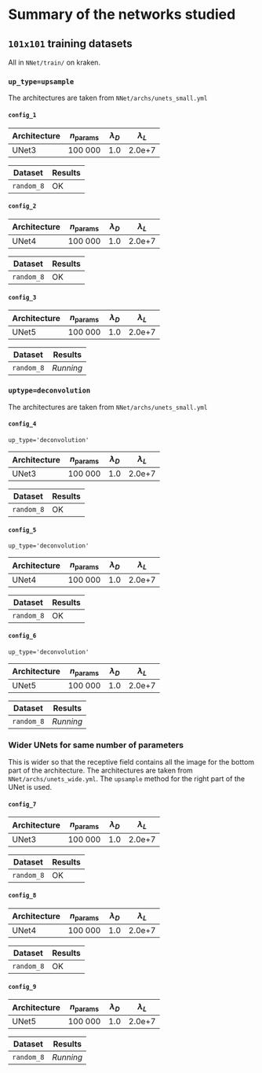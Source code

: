# Summary of the networks studied

## `101x101` training datasets

All in `NNet/train/` on kraken.

### `up_type=upsample`

The architectures are taken from `NNet/archs/unets_small.yml`

#### `config_1`

| Architecture | $n_\text{params}$ | $\lambda_D$ | $\lambda_L$ |
| ------------ | ----------------- | ----------- | ----------- |
| UNet3        | 100 000           | 1.0         | 2.0e+7         |

| Dataset            | Results   |
| ------------------ | --------- |
| `random_8`         | OK        |

#### `config_2`


| Architecture | $n_\text{params}$ | $\lambda_D$ | $\lambda_L$ |
| ------------ | ----------------- | ----------- | ----------- |
| UNet4        | 100 000           | 1.0         | 2.0e+7         |

| Dataset            | Results   |
| ------------------ | --------- |
| `random_8`         | OK |

#### `config_3`


| Architecture | $n_\text{params}$ | $\lambda_D$ | $\lambda_L$ |
| ------------ | ----------------- | ----------- | ----------- |
| UNet5        | 100 000           | 1.0         | 2.0e+7         |

| Dataset            | Results   |
| ------------------ | --------- |
| `random_8`         | *Running* |


### `uptype=deconvolution`

The architectures are taken from `NNet/archs/unets_small.yml`

#### `config_4`

`up_type='deconvolution'`

| Architecture | $n_\text{params}$ | $\lambda_D$ | $\lambda_L$ |
| ------------ | ----------------- | ----------- | ----------- |
| UNet3        | 100 000           | 1.0         | 2.0e+7         |

| Dataset            | Results   |
| ------------------ | --------- |
| `random_8`         | OK        |

#### `config_5`

`up_type='deconvolution'`

| Architecture | $n_\text{params}$ | $\lambda_D$ | $\lambda_L$ |
| ------------ | ----------------- | ----------- | ----------- |
| UNet4        | 100 000           | 1.0         | 2.0e+7         |

| Dataset            | Results   |
| ------------------ | --------- |
| `random_8`         | OK |

#### `config_6`

`up_type='deconvolution'`

| Architecture | $n_\text{params}$ | $\lambda_D$ | $\lambda_L$ |
| ------------ | ----------------- | ----------- | ----------- |
| UNet5        | 100 000           | 1.0         | 2.0e+7         |

| Dataset            | Results   |
| ------------------ | --------- |
| `random_8`         | *Running* |

### Wider UNets for same number of parameters

This is wider so that the receptive field contains all the image for the bottom part of the architecture. The architectures are taken from `NNet/archs/unets_wide.yml`. The `upsample` method for the right part of the UNet is used.

#### `config_7`

| Architecture | $n_\text{params}$ | $\lambda_D$ | $\lambda_L$ |
| ------------ | ----------------- | ----------- | ----------- |
| UNet3        | 100 000           | 1.0         | 2.0e+7         |

| Dataset            | Results   |
| ------------------ | --------- |
| `random_8`         | OK        |

#### `config_8`

| Architecture | $n_\text{params}$ | $\lambda_D$ | $\lambda_L$ |
| ------------ | ----------------- | ----------- | ----------- |
| UNet4        | 100 000           | 1.0         | 2.0e+7         |

| Dataset            | Results   |
| ------------------ | --------- |
| `random_8`         | OK |

#### `config_9`

| Architecture | $n_\text{params}$ | $\lambda_D$ | $\lambda_L$ |
| ------------ | ----------------- | ----------- | ----------- |
| UNet5        | 100 000           | 1.0         | 2.0e+7         |

| Dataset            | Results   |
| ------------------ | --------- |
| `random_8`         | *Running* |